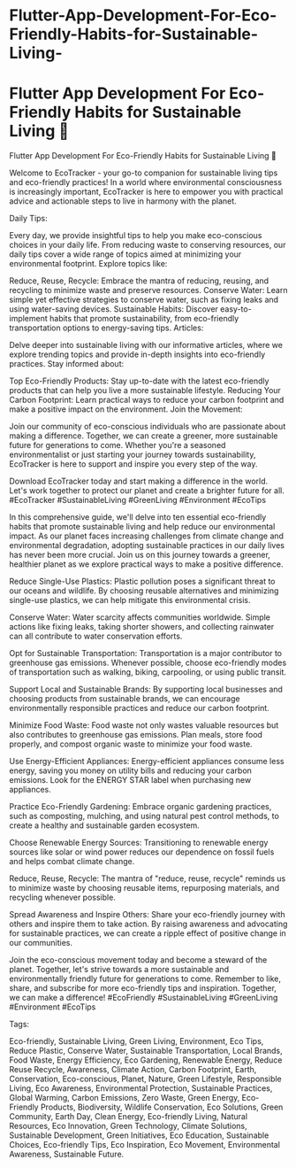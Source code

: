 # Flutter-App-Development-For-Eco-Friendly-Habits-for-Sustainable-Living-
# Flutter App Development For Eco-Friendly Habits for Sustainable Living 🌱

Flutter App Development For Eco-Friendly Habits for Sustainable Living 🌱

Welcome to EcoTracker - your go-to companion for sustainable living tips and eco-friendly practices! In a world where environmental consciousness is increasingly important, EcoTracker is here to empower you with practical advice and actionable steps to live in harmony with the planet.

Daily Tips:

Every day, we provide insightful tips to help you make eco-conscious choices in your daily life. From reducing waste to conserving resources, our daily tips cover a wide range of topics aimed at minimizing your environmental footprint. Explore topics like:

Reduce, Reuse, Recycle: Embrace the mantra of reducing, reusing, and recycling to minimize waste and preserve resources.
Conserve Water: Learn simple yet effective strategies to conserve water, such as fixing leaks and using water-saving devices.
Sustainable Habits: Discover easy-to-implement habits that promote sustainability, from eco-friendly transportation options to energy-saving tips.
Articles:

Delve deeper into sustainable living with our informative articles, where we explore trending topics and provide in-depth insights into eco-friendly practices. Stay informed about:

Top Eco-Friendly Products: Stay up-to-date with the latest eco-friendly products that can help you live a more sustainable lifestyle.
Reducing Your Carbon Footprint: Learn practical ways to reduce your carbon footprint and make a positive impact on the environment.
Join the Movement:

Join our community of eco-conscious individuals who are passionate about making a difference. Together, we can create a greener, more sustainable future for generations to come. Whether you're a seasoned environmentalist or just starting your journey towards sustainability, EcoTracker is here to support and inspire you every step of the way.

Download EcoTracker today and start making a difference in the world. Let's work together to protect our planet and create a brighter future for all. #EcoTracker #SustainableLiving #GreenLiving #Environment #EcoTips

In this comprehensive guide, we'll delve into ten essential eco-friendly habits that promote sustainable living and help reduce our environmental impact. As our planet faces increasing challenges from climate change and environmental degradation, adopting sustainable practices in our daily lives has never been more crucial. Join us on this journey towards a greener, healthier planet as we explore practical ways to make a positive difference.

Reduce Single-Use Plastics: Plastic pollution poses a significant threat to our oceans and wildlife. By choosing reusable alternatives and minimizing single-use plastics, we can help mitigate this environmental crisis.

Conserve Water: Water scarcity affects communities worldwide. Simple actions like fixing leaks, taking shorter showers, and collecting rainwater can all contribute to water conservation efforts.

Opt for Sustainable Transportation: Transportation is a major contributor to greenhouse gas emissions. Whenever possible, choose eco-friendly modes of transportation such as walking, biking, carpooling, or using public transit.

Support Local and Sustainable Brands: By supporting local businesses and choosing products from sustainable brands, we can encourage environmentally responsible practices and reduce our carbon footprint.

Minimize Food Waste: Food waste not only wastes valuable resources but also contributes to greenhouse gas emissions. Plan meals, store food properly, and compost organic waste to minimize your food waste.

Use Energy-Efficient Appliances: Energy-efficient appliances consume less energy, saving you money on utility bills and reducing your carbon emissions. Look for the ENERGY STAR label when purchasing new appliances.

Practice Eco-Friendly Gardening: Embrace organic gardening practices, such as composting, mulching, and using natural pest control methods, to create a healthy and sustainable garden ecosystem.

Choose Renewable Energy Sources: Transitioning to renewable energy sources like solar or wind power reduces our dependence on fossil fuels and helps combat climate change.

Reduce, Reuse, Recycle: The mantra of "reduce, reuse, recycle" reminds us to minimize waste by choosing reusable items, repurposing materials, and recycling whenever possible.

Spread Awareness and Inspire Others: Share your eco-friendly journey with others and inspire them to take action. By raising awareness and advocating for sustainable practices, we can create a ripple effect of positive change in our communities.

Join the eco-conscious movement today and become a steward of the planet. Together, let's strive towards a more sustainable and environmentally friendly future for generations to come. Remember to like, share, and subscribe for more eco-friendly tips and inspiration. Together, we can make a difference! #EcoFriendly #SustainableLiving #GreenLiving #Environment #EcoTips

Tags:

Eco-friendly, Sustainable Living, Green Living, Environment, Eco Tips, Reduce Plastic, Conserve Water, Sustainable Transportation, Local Brands, Food Waste, Energy Efficiency, Eco Gardening, Renewable Energy, Reduce Reuse Recycle, Awareness, Climate Action, Carbon Footprint, Earth, Conservation, Eco-conscious, Planet, Nature, Green Lifestyle, Responsible Living, Eco Awareness, Environmental Protection, Sustainable Practices, Global Warming, Carbon Emissions, Zero Waste, Green Energy, Eco-Friendly Products, Biodiversity, Wildlife Conservation, Eco Solutions, Green Community, Earth Day, Clean Energy, Eco-friendly Living, Natural Resources, Eco Innovation, Green Technology, Climate Solutions, Sustainable Development, Green Initiatives, Eco Education, Sustainable Choices, Eco-friendly Tips, Eco Inspiration, Eco Movement, Environmental Awareness, Sustainable Future.
